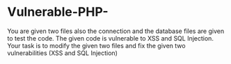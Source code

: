 # Vulnerable-PHP-
You are given two files also the connection and the database files are given to test the code. The given code is vulnerable to XSS and SQL Injection. Your task is to modify the given two files and fix the given two vulnerabilities (XSS and SQL Injection)
